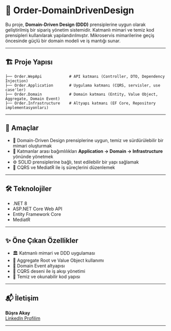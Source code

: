 
# 🚀 Order-DomainDrivenDesign

Bu proje, **Domain-Driven Design (DDD)** prensiplerine uygun olarak geliştirilmiş bir sipariş yönetim sistemidir. Katmanlı mimari ve temiz kod prensipleri kullanılarak yapılandırılmıştır. Mikroservis mimarilerine geçiş öncesinde güçlü bir domain modeli ve iş mantığı sunar.

---

## 🏗️ Proje Yapısı

```
├── Order.WepApi            # API katmanı (Controller, DTO, Dependency Injection)
├── Order.Application       # Uygulama katmanı (CQRS, servisler, use case'ler)
├── Order.Domain            # Domain katmanı (Entity, Value Object, Aggregate, Domain Event)
├── Order.Infrastructure    # Altyapı katmanı (EF Core, Repository implementasyonları)
```

---

## 🎯 Amaçlar

- 🧩 Domain-Driven Design prensiplerine uygun, temiz ve sürdürülebilir bir mimari oluşturmak  
- 🔗 Katmanlar arası bağımlılıkları **Application → Domain → Infrastructure** yönünde yönetmek  
- ⚙️ SOLID prensiplerine bağlı, test edilebilir bir yapı sağlamak  
- 🚦 CQRS ve MediatR ile iş süreçlerini düzenlemek

---

## 🛠️ Teknolojiler

- .NET 8  
- ASP.NET Core Web API  
- Entity Framework Core  
- MediatR

---


## ✨ Öne Çıkan Özellikler

- 🏛️ Katmanlı mimari ve DDD uygulaması  
- 🧱 Aggregate Root ve Value Object kullanımı  
- 🎉 Domain Event altyapısı  
- 🔄 CQRS deseni ile iş akışı yönetimi  
- 🧹 Temiz ve okunabilir kod yapısı

---

## 📬 İletişim

**Büşra Akay**  
[LinkedIn Profilim](https://www.linkedin.com/in/busraakay/)

---
